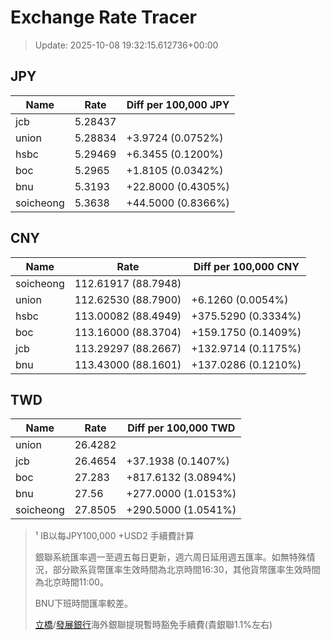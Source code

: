 # Exchange Rate Tracer

> Update: 2025-10-08 19:32:15.612736+00:00

## JPY

| Name      |    Rate | Diff per 100,000 JPY   |
|-----------|---------|------------------------|
| jcb       | 5.28437 |                        |
| union     | 5.28834 | +3.9724 (0.0752%)      |
| hsbc      | 5.29469 | +6.3455 (0.1200%)      |
| boc       | 5.2965  | +1.8105 (0.0342%)      |
| bnu       | 5.3193  | +22.8000 (0.4305%)     |
| soicheong | 5.3638  | +44.5000 (0.8366%)     |

## CNY

| Name      | Rate                | Diff per 100,000 CNY   |
|-----------|---------------------|------------------------|
| soicheong | 112.61917	(88.7948) |                        |
| union     | 112.62530	(88.7900) | +6.1260 (0.0054%)      |
| hsbc      | 113.00082	(88.4949) | +375.5290 (0.3334%)    |
| boc       | 113.16000	(88.3704) | +159.1750 (0.1409%)    |
| jcb       | 113.29297	(88.2667) | +132.9714 (0.1175%)    |
| bnu       | 113.43000	(88.1601) | +137.0286 (0.1210%)    |

## TWD

| Name      |    Rate | Diff per 100,000 TWD   |
|-----------|---------|------------------------|
| union     | 26.4282 |                        |
| jcb       | 26.4654 | +37.1938 (0.1407%)     |
| boc       | 27.283  | +817.6132 (3.0894%)    |
| bnu       | 27.56   | +277.0000 (1.0153%)    |
| soicheong | 27.8505 | +290.5000 (1.0541%)    |


> ¹ IB以每JPY100,000 +USD2 手續費計算
>
> 銀聯系統匯率週一至週五每日更新，週六周日延用週五匯率。如無特殊情況，部分歐系貨幣匯率生效時間為北京時間16:30，其他貨幣匯率生效時間為北京時間11:00。
>
> BNU下班時間匯率較差。
>
> [立橋](https://www.wlbank.com.mo/uploads/ueditor/file/20181211/1544536513900230.pdf)/[發展銀行](https://www.mdb.com.mo/Service_Charges_20230728.pdf)海外銀聯提現暫時豁免手續費(貴銀聯1.1%左右)

